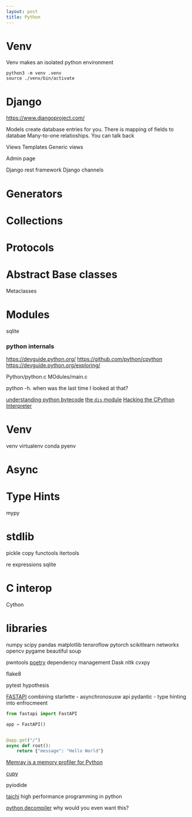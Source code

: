 ```yaml
---
layout: post
title: Python
---
```


# Venv
Venv makes an isolated python environment

```
python3 -m venv .venv
source ./venv/bin/activate 
```

# Django

https://www.djangoproject.com/

Models create database entries for you. There is mapping of fields to databae
Many-to-one relatioships. You can talk back

Views
Templates
Generic views



Admin page

Django rest framework
Django channels




# Generators

# Collections

# Protocols

# Abstract Base classes
Metaclasses


# Modules

sqlite


### python internals
https://devguide.python.org/
https://github.com/python/cpython
https://devguide.python.org/exploring/

Python/python.c
MOdules/main.c


python -h. when was the last time I looked at that?

[understanding python bytecode](https://towardsdatascience.com/understanding-python-bytecode-e7edaae8734d)
[the `dis` module](https://docs.python.org/3/library/dis.html) 
[Hacking the CPython Interpreter](https://www.youtube.com/watch?v=1SqRRrmQHx0)


# Venv
venv virtualenv conda pyenv

# Async

# Type Hints
mypy

# stdlib

pickle
copy
functools
itertools

re expressions
sqlite
# C interop

Cython


# libraries


numpy
scipy
pandas
matplotlib
tensroflow
pytorch
scikitlearn
networkx 
opencv
pygame
beautiful soup

pwntools
[poetry](https://python-poetry.org/) dependency management
Dask
nltk
cvxpy

flake8

pytest
hypothesis

[FASTAPI](https://fastapi.tiangolo.com/) combining
starlette - asynchronosusw api
pydantic - type hinting into enfrocmeent

```python
from fastapi import FastAPI

app = FastAPI()


@app.get("/")
async def root():
    return {"message": "Hello World"}


```

[Memray is a memory profiler for Python](https://github.com/bloomberg/memray)

[cupy](https://github.com/cupy/cupy)

pyiodide

[taichi](https://github.com/taichi-dev/taichi) high performance programming in python

[python decompiler](https://github.com/rocky/python-decompile3) why would you even want this?
